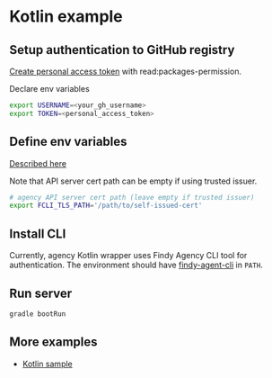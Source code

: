 # Kotlin example

## Setup authentication to GitHub registry

[Create personal access token](https://docs.github.com/en/authentication/keeping-your-account-and-data-secure/creating-a-personal-access-token#creating-a-personal-access-token-classic) with read:packages-permission.

Declare env variables

```bash
export USERNAME=<your_gh_username>
export TOKEN=<personal_access_token>
```

## Define env variables

[Described here](../README.md#setup-env-variables-for-the-agency-connection)

Note that API server cert path can be empty if using trusted issuer.

```bash
# agency API server cert path (leave empty if trusted issuer)
export FCLI_TLS_PATH='/path/to/self-issued-cert'
```

## Install CLI

Currently, agency Kotlin wrapper uses Findy Agency CLI tool for authentication.
The environment should have [findy-agent-cli](https://github.com/findy-network/findy-agent-cli#installation) in `PATH`.

## Run server

```bash
gradle bootRun
```

## More examples

* [Kotlin sample](https://github.com/findy-network/findy-common-kt)
